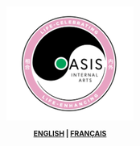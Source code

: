 <!--
![school logo](./oasis-logo.png)
-->

<div style="text-align: center;">
<img src="./oasis-logo.png" alt="school logo" width="50%">

**[ENGLISH](./en.md) | [FRANÇAIS](./fr.md)**
</div>

